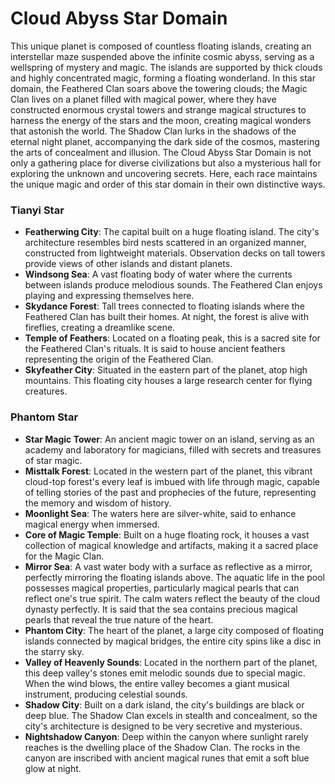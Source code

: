 # Cloud Abyss Star Domain

This unique planet is composed of countless floating islands, creating an interstellar maze suspended above the infinite cosmic abyss, serving as a wellspring of mystery and magic. The islands are supported by thick clouds and highly concentrated magic, forming a floating wonderland. In this star domain, the Feathered Clan soars above the towering clouds; the Magic Clan lives on a planet filled with magical power, where they have constructed enormous crystal towers and strange magical structures to harness the energy of the stars and the moon, creating magical wonders that astonish the world. The Shadow Clan lurks in the shadows of the eternal night planet, accompanying the dark side of the cosmos, mastering the arts of concealment and illusion. The Cloud Abyss Star Domain is not only a gathering place for diverse civilizations but also a mysterious hall for exploring the unknown and uncovering secrets. Here, each race maintains the unique magic and order of this star domain in their own distinctive ways.

### Tianyi Star
- **Featherwing City**: The capital built on a huge floating island. The city's architecture resembles bird nests scattered in an organized manner, constructed from lightweight materials. Observation decks on tall towers provide views of other islands and distant planets.
- **Windsong Sea**: A vast floating body of water where the currents between islands produce melodious sounds. The Feathered Clan enjoys playing and expressing themselves here.
- **Skydance Forest**: Tall trees connected to floating islands where the Feathered Clan has built their homes. At night, the forest is alive with fireflies, creating a dreamlike scene.
- **Temple of Feathers**: Located on a floating peak, this is a sacred site for the Feathered Clan's rituals. It is said to house ancient feathers representing the origin of the Feathered Clan.
- **Skyfeather City**: Situated in the eastern part of the planet, atop high mountains. This floating city houses a large research center for flying creatures.

### Phantom Star
- **Star Magic Tower**: An ancient magic tower on an island, serving as an academy and laboratory for magicians, filled with secrets and treasures of star magic.
- **Misttalk Forest**: Located in the western part of the planet, this vibrant cloud-top forest's every leaf is imbued with life through magic, capable of telling stories of the past and prophecies of the future, representing the memory and wisdom of history.
- **Moonlight Sea**: The waters here are silver-white, said to enhance magical energy when immersed.
- **Core of Magic Temple**: Built on a huge floating rock, it houses a vast collection of magical knowledge and artifacts, making it a sacred place for the Magic Clan.
- **Mirror Sea**: A vast water body with a surface as reflective as a mirror, perfectly mirroring the floating islands above. The aquatic life in the pool possesses magical properties, particularly magical pearls that can reflect one's true spirit. The calm waters reflect the beauty of the cloud dynasty perfectly. It is said that the sea contains precious magical pearls that reveal the true nature of the heart.
- **Phantom City**: The heart of the planet, a large city composed of floating islands connected by magical bridges, the entire city spins like a disc in the starry sky.
- **Valley of Heavenly Sounds**: Located in the northern part of the planet, this deep valley's stones emit melodic sounds due to special magic. When the wind blows, the entire valley becomes a giant musical instrument, producing celestial sounds.
- **Shadow City**: Built on a dark island, the city's buildings are black or deep blue. The Shadow Clan excels in stealth and concealment, so the city's architecture is designed to be very secretive and mysterious.
- **Nightshadow Canyon**: Deep within the canyon where sunlight rarely reaches is the dwelling place of the Shadow Clan. The rocks in the canyon are inscribed with ancient magical runes that emit a soft blue glow at night.

